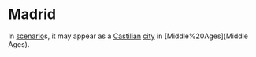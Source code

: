 # Madrid

In [scenario](scenario)s, it may appear as a [Castilian](Castilian) [city](city) in [Middle%20Ages](Middle Ages).